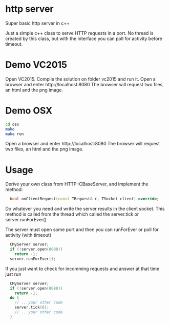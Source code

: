 # http server
Super basic http server in c++

Just a simple c++ class to serve HTTP requests in a port. No thread is created by this class, but with the interface you can poll
for activity before timeout.

# Demo VC2015

Open VC2015. Compile the solution on folder vc2015 and run it.
Open a browser and enter http://localhost:8080
The browser will request two files, an html and the png image.

# Demo OSX

```bash
cd osx
make
make run
```
Open a browser and enter http://localhost:8080
The browser will request two files, an html and the png image.

# Usage
 
Derive your own class from HTTP::CBaseServer, and implement the method: 

```c++
  bool onClientRequest(const TRequest& r, TSocket client) override;
```

Do whatever you need and write the server results in the client socket. This method is called from the thread which called the server.tick or server.runForEver()

The server must open some port and then you can runForEver or poll for activity (with timeout) 

```c++
  CMyServer server;
  if (!server.open(8080))
    return -1;
  server.runForEver();
```

If you just want to check for incomming requests and answer at that time just run

```c++
  CMyServer server;
  if (!server.open(8080))
    return -1;
  do {
    // .. your other code
    server.tick(0);
    // .. your other code
  }
```

